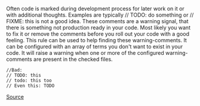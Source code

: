 Often code is marked during development process for later work on it or with additional thoughts. Examples are typically // TODO: do something or // FIXME: this is not a good idea. These comments are a warning signal, that there is something not production ready in your code. Most likely you want to fix it or remove the comments before you roll out your code with a good feeling.
This rule can be used to help finding these warning-comments. It can be configured with an array of terms you don't want to exist in your code. It will raise a warning when one or more of the configured warning-comments are present in the checked files.

```
//Bad:
// TODO: this
// todo: this too
// Even this: TODO

```

[Source](http://eslint.org/docs/rules/no-warning-comments)
